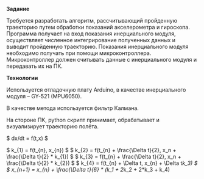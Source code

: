 **Задание**

Требуется разработать алгоритм, рассчитывающий пройденную траекторию путем обработки показаний акселерометра и гироскопа. Программа получает на вход показания инерциального модуля, осуществляет численное интегрирование полученных данных и выводит пройденную траекторию.
Показания инерциального модуля необходимо получать при помощи микроконтроллера. Микроконтроллер должен считывать данные с инерциального модуля и передавать их на ПК. 

**Технологии**

Используется отладочную плату Arduino, в качестве инерциального модуля – GY-521 (MPU6050).

В качестве метода используется фильтр Калмана.

На стороне ПК, python скрипт принимает, обрабатывает и визуализирует траекторию полёта.

$ dx/dt = f(t,x) $

$ k_{1} = f(t_{n}, x_{n}) $
$ k_{2} = f(t_{n} + \frac{\Delta t}{2}, x_n + \frac{\Delta t}{2} * k_{1}) $
$ k_{3} = f(t_{n} + \frac{\Delta t}{2}, x_n + \frac{\Delta t}{2} * k_{2}) $
$ k_{4} = f(t_{n} + \Delta t, x_{n} + \Delta t*k_3) $
$ x_{n+1} = x_{n} + \frac{\Delta t}{6} * (k_1 + 2*k_2 + 2*k_3 + k_4)
